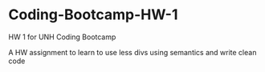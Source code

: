 # Coding-Bootcamp-HW-1
HW 1 for UNH Coding Bootcamp

A HW assignment to learn to use less divs using semantics and write clean code